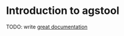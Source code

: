 # Introduction to agstool

TODO: write [great documentation](http://jacobian.org/writing/what-to-write/)
